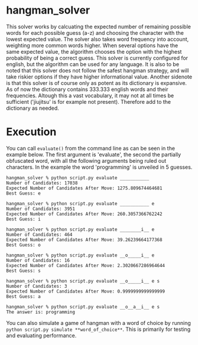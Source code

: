 # hangman_solver
This solver works by calcuating the expected number of remaining possible words for each possible guess (a-z) and choosing the character with the lowest expected value. The solver also takes word frequency into account, weighting more common words higher. When several options have the same expected value, the algorithm chooses the option with the highest probability of being a correct guess. This solver is currently configured for english, but the algorithm can be used for any language. It is also to be noted that this solver does not follow the safest hangman strategy, and will take riskier options if they have higher informational value. Another sidenote is that this solver is of course only as potent as its dictionary is expansive. As of now the dictionary contains 333.333 english words and their frequencies. Altough this a vast vocabulary, it may not at all times be sufficient ('jiujitsu' is for example not present). Therefore add to the dictionary as needed.
# Execution
You can call `evaluate()` from the command line as can be seen in the example below. The first argument is 'evaluate', the second the partially obfuscated word, with all the following arguments being ruled out characters. In the example the word 'programming' is unveiled in 5 guesses. 
```shell
hangman_solver % python script.py evaluate ___________
Number of Candidates: 17038
Expected Number of Candidates After Move: 1275.809674464681
Best Guess: e

hangman_solver % python script.py evaluate ___________ e
Number of Candidates: 3951
Expected Number of Candidates After Move: 260.3057366762242
Best Guess: i

hangman_solver % python script.py evaluate ________i__ e
Number of Candidates: 464
Expected Number of Candidates After Move: 39.26239664177368
Best Guess: o

hangman_solver % python script.py evaluate __o_____i__ e
Number of Candidates: 16
Expected Number of Candidates After Move: 2.3020667286964644
Best Guess: s

hangman_solver % python script.py evaluate __o_____i__ e s
Number of Candidates: 3
Expected Number of Candidates After Move: 0.9999999999999999
Best Guess: a

hangman_solver % python script.py evaluate __o__a__i__ e s
The answer is: programming
```
You can also simulate a game of hangman with a word of choice by running ```python script.py simulate **word_of_choice**```. This is primarily for testing and evaluating performance.
